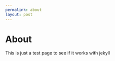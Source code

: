 ```yaml
---
permalink: about
layout: post
---
```


# About

This is just a test page to see if it works with jekyll
